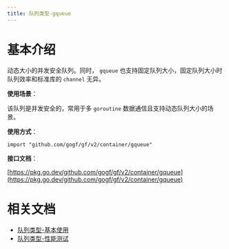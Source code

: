 ```yaml
---
title: 队列类型-gqueue
---
```


# 基本介绍

动态大小的并发安全队列。同时， `gqueue` 也支持固定队列大小，固定队列大小时队列效率和标准库的 `channel` 无异。

**使用场景**：

该队列是并发安全的，常用于多 `goroutine` 数据通信且支持动态队列大小的场景。

**使用方式**：

```
import "github.com/gogf/gf/v2/container/gqueue"
```

**接口文档**：

[https://pkg.go.dev/github.com/gogf/gf/v2/container/gqueue](https://pkg.go.dev/github.com/gogf/gf/v2/container/gqueue)

# 相关文档

- [队列类型-基本使用](/docs/组件列表/数据结构/队列类型-gqueue/队列类型-基本使用)
- [队列类型-性能测试](/docs/组件列表/数据结构/队列类型-gqueue/队列类型-性能测试)